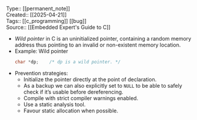 Type::  [[permanent_note]]  
Created:: [[2025-04-21]]  
Tags:: [[c_programming]] [[bug]]   
Source:: [[Embedded Expert's Guide to C]]

- *Wild pointer* in C is an uninitialized pointer, containing a random memory address thus pointing to an invalid or non-existent memory location.
- Example: Wild pointer
  ```c
  char *dp;    /* dp is a wild pointer. */
  ```
- Prevention strategies:
	- Initialize the pointer directly at the point of declaration.
	- As a backup we can also explicitly set to `NULL` to be able to  safely check if it’s usable before dereferencing.
	- Compile with strict compiler warnings enabled.
	- Use a static analysis tool.
	- Favour static allocation when possible.